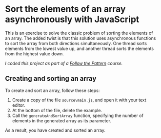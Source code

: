 # Sort the elements of an array asynchronously with JavaScript

This is an exercise to solve the classic problem of sorting the elements of an array. The added twist is that this solution uses asynchronous functions to sort the array from both directions simultaneously. One thread sorts elements from the lowest value up, and another thread sorts the elements from the highest value down.

*I coded this project as part of a [Follow the Pattern](https://followthepattern.net/learn) course.*

## Creating and sorting an array

To create and sort an array, follow these steps:

1. Create a copy of the file `source\main.js`, and open it with your text editor.
2. At the bottom of the file, delete the example.
3. Call the `generateAndSortArray` function, specifying the number of elements in the generated array as its parameter.

As a result, you have created and sorted an array.